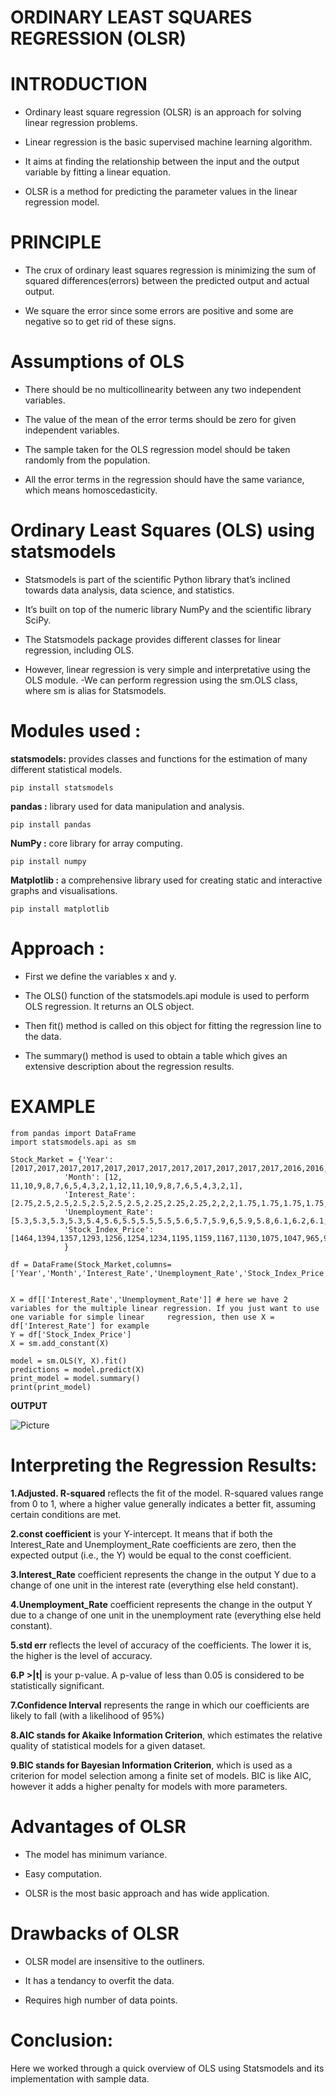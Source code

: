 # **ORDINARY LEAST SQUARES REGRESSION (OLSR)**

# **INTRODUCTION**

* Ordinary least square regression (OLSR) is an approach for solving linear
regression problems. 

* Linear regression is the basic supervised machine learning algorithm.

*  It aims at finding the relationship between the input and the output variable by fitting a linear equation. 

* OLSR is a method for predicting the parameter values in the linear regression model.

# **PRINCIPLE**

* The crux of ordinary least squares regression is minimizing the sum of squared differences(errors) between the predicted output and actual output.

* We square the error since some errors are positive and some are negative so to get rid of these signs.

# **Assumptions of OLS**

* There should be no multicollinearity between any two independent variables.

* The value of the mean of the error terms should be zero for given independent variables.

* The sample taken for the OLS regression model should be taken randomly from the population.

* All the error terms in the regression should have the same variance, which means homoscedasticity.

# **Ordinary Least Squares (OLS) using statsmodels**

- Statsmodels is part of the scientific Python library that’s inclined towards data analysis, data science, and statistics. 

- It’s built on top of the numeric library NumPy and the scientific library SciPy.

- The Statsmodels package provides different classes for linear regression, including OLS. 
- However, linear regression is very simple and interpretative using the OLS module. 
-We can perform regression using the sm.OLS class, where sm is alias for Statsmodels.

# **Modules used :**

 **statsmodels:**  provides classes and functions for the estimation of many different statistical models.

    pip install statsmodels


**pandas :** library used for data manipulation and analysis.

    pip install pandas

**NumPy :** core library for array computing.

    pip install numpy

**Matplotlib :** a comprehensive library used for creating static and interactive graphs and visualisations.

    pip install matplotlib

# **Approach :**

* First we define the variables x and y.

* The OLS() function of the statsmodels.api module is used to perform OLS regression. It returns an OLS object. 
* Then fit() method is called on this object for fitting the regression line to the data.

* The summary() method is used to obtain a table which gives an extensive description about the regression results.


# **EXAMPLE**










    from pandas import DataFrame
    import statsmodels.api as sm

    Stock_Market = {'Year': [2017,2017,2017,2017,2017,2017,2017,2017,2017,2017,2017,2017,2016,2016,2016,2016,2016,2016,2016,2016,2016,2016,2016,2016],
                'Month': [12, 11,10,9,8,7,6,5,4,3,2,1,12,11,10,9,8,7,6,5,4,3,2,1],
                'Interest_Rate': [2.75,2.5,2.5,2.5,2.5,2.5,2.5,2.25,2.25,2.25,2,2,2,1.75,1.75,1.75,1.75,1.75,1.75,1.75,1.75,1.75,1.75,1.75],
                'Unemployment_Rate': [5.3,5.3,5.3,5.3,5.4,5.6,5.5,5.5,5.5,5.6,5.7,5.9,6,5.9,5.8,6.1,6.2,6.1,6.1,6.1,5.9,6.2,6.2,6.1],
                'Stock_Index_Price': [1464,1394,1357,1293,1256,1254,1234,1195,1159,1167,1130,1075,1047,965,943,958,971,949,884,866,876,822,704,719]        
                }

    df = DataFrame(Stock_Market,columns=['Year','Month','Interest_Rate','Unemployment_Rate','Stock_Index_Price']) 


    X = df[['Interest_Rate','Unemployment_Rate']] # here we have 2 variables for the multiple linear regression. If you just want to use one variable for simple linear     regression, then use X = df['Interest_Rate'] for example
    Y = df['Stock_Index_Price']
    X = sm.add_constant(X)

    model = sm.OLS(Y, X).fit()
    predictions = model.predict(X) 
    print_model = model.summary()
    print(print_model)
    
 **OUTPUT**
 
 ![Picture](https://datatofish.com/wp-content/uploads/2018/04/00A_statsmodels.png)

# **Interpreting the Regression Results:**

**1.Adjusted. R-squared** reflects the fit of the model. R-squared values range from 0 to 1, where a higher value generally indicates a better fit, assuming certain conditions are met.

**2.const coefficient** is your Y-intercept. It means that if both the Interest_Rate and Unemployment_Rate coefficients are zero, then the expected output (i.e., the Y) would be equal to the const coefficient.

**3.Interest_Rate** coefficient represents the change in the output Y due to a change of one unit in the interest rate (everything else held constant).

**4.Unemployment_Rate** coefficient represents the change in the output Y due to a change of one unit in the unemployment rate (everything else held constant).

**5.std err** reflects the level of accuracy of the coefficients. The lower it is, the higher is the level of accuracy.


**6.P >|t|** is your p-value. A p-value of less than 0.05 is considered to be statistically significant.

**7.Confidence Interval** represents the range in which our coefficients are likely to fall (with a likelihood of 95%)

**8.AIC stands for Akaike Information Criterion**, which estimates the relative quality of statistical models for a given dataset.

**9.BIC stands for Bayesian Information Criterion**, which is used as a criterion for model selection among a finite set of models. BIC is like AIC, however it adds a higher penalty for models with more parameters.



# **Advantages of OLSR**

* The model has minimum variance.

* Easy computation.

* OLSR is the most basic approach and has wide application.

# **Drawbacks of OLSR**

* OLSR model are insensitive to the outliners.

* It has a tendancy to overfit the data.

* Requires high number of data points.

# **Conclusion:**

Here we worked through a quick overview of OLS using Statsmodels and its implementation with sample data.







